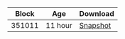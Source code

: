 |     Block   |     Age     |   Download  |
| ----------- | ----------- | ----------- |
|   351011   |  11 hour | [Snapshot](https://s3.eu-central-1.amazonaws.com/w3coins.io/snapshots/lava-testnet/lava_snapsot_latest.json)  |

